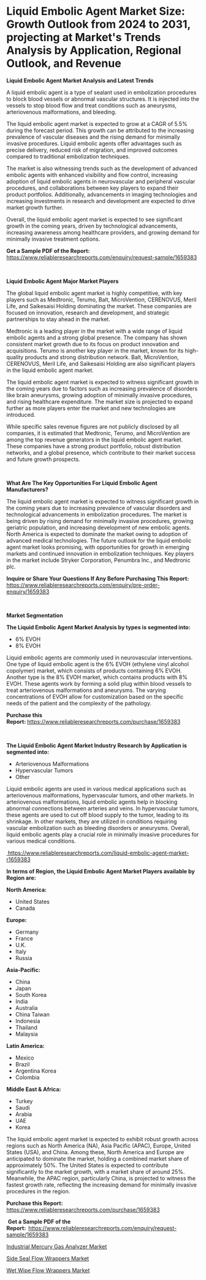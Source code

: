 <p><h1>Liquid Embolic Agent Market Size: Growth Outlook from 2024 to 2031, projecting at Market's Trends Analysis by Application, Regional Outlook, and Revenue</h1></p><p><strong>Liquid Embolic Agent Market Analysis and Latest Trends</strong></p>
<p><p>A liquid embolic agent is a type of sealant used in embolization procedures to block blood vessels or abnormal vascular structures. It is injected into the vessels to stop blood flow and treat conditions such as aneurysms, arteriovenous malformations, and bleeding.</p><p>The liquid embolic agent market is expected to grow at a CAGR of 5.5% during the forecast period. This growth can be attributed to the increasing prevalence of vascular diseases and the rising demand for minimally invasive procedures. Liquid embolic agents offer advantages such as precise delivery, reduced risk of migration, and improved outcomes compared to traditional embolization techniques.</p><p>The market is also witnessing trends such as the development of advanced embolic agents with enhanced visibility and flow control, increasing adoption of liquid embolic agents in neurovascular and peripheral vascular procedures, and collaborations between key players to expand their product portfolios. Additionally, advancements in imaging technologies and increasing investments in research and development are expected to drive market growth further.</p><p>Overall, the liquid embolic agent market is expected to see significant growth in the coming years, driven by technological advancements, increasing awareness among healthcare providers, and growing demand for minimally invasive treatment options.</p></p>
<p><strong>Get a Sample PDF of the Report:&nbsp;</strong> <a href="https://www.reliableresearchreports.com/enquiry/request-sample/1659383">https://www.reliableresearchreports.com/enquiry/request-sample/1659383</a></p>
<p>&nbsp;</p>
<p><strong>Liquid Embolic Agent Major Market Players</strong></p>
<p><p>The global liquid embolic agent market is highly competitive, with key players such as Medtronic, Terumo, Balt, MicroVention, CERENOVUS, Meril Life, and Saikesaisi Holding dominating the market. These companies are focused on innovation, research and development, and strategic partnerships to stay ahead in the market.</p><p>Medtronic is a leading player in the market with a wide range of liquid embolic agents and a strong global presence. The company has shown consistent market growth due to its focus on product innovation and acquisitions. Terumo is another key player in the market, known for its high-quality products and strong distribution network. Balt, MicroVention, CERENOVUS, Meril Life, and Saikesaisi Holding are also significant players in the liquid embolic agent market.</p><p>The liquid embolic agent market is expected to witness significant growth in the coming years due to factors such as increasing prevalence of disorders like brain aneurysms, growing adoption of minimally invasive procedures, and rising healthcare expenditure. The market size is projected to expand further as more players enter the market and new technologies are introduced.</p><p>While specific sales revenue figures are not publicly disclosed by all companies, it is estimated that Medtronic, Terumo, and MicroVention are among the top revenue generators in the liquid embolic agent market. These companies have a strong product portfolio, robust distribution networks, and a global presence, which contribute to their market success and future growth prospects.</p></p>
<p>&nbsp;</p>
<p><strong>What Are The Key Opportunities For Liquid Embolic Agent Manufacturers?</strong></p>
<p><p>The liquid embolic agent market is expected to witness significant growth in the coming years due to increasing prevalence of vascular disorders and technological advancements in embolization procedures. The market is being driven by rising demand for minimally invasive procedures, growing geriatric population, and increasing development of new embolic agents. North America is expected to dominate the market owing to adoption of advanced medical technologies. The future outlook for the liquid embolic agent market looks promising, with opportunities for growth in emerging markets and continued innovation in embolization techniques. Key players in the market include Stryker Corporation, Penumbra Inc., and Medtronic plc.</p></p>
<p><strong>Inquire or Share Your Questions If Any Before Purchasing This Report:</strong> <a href="https://www.reliableresearchreports.com/enquiry/pre-order-enquiry/1659383">https://www.reliableresearchreports.com/enquiry/pre-order-enquiry/1659383</a></p>
<p>&nbsp;</p>
<p><strong>Market Segmentation</strong></p>
<p><strong>The Liquid Embolic Agent Market Analysis by types is segmented into:</strong></p>
<p><ul><li>6% EVOH</li><li>8% EVOH</li></ul></p>
<p><p>Liquid embolic agents are commonly used in neurovascular interventions. One type of liquid embolic agent is the 6% EVOH (ethylene vinyl alcohol copolymer) market, which consists of products containing 6% EVOH. Another type is the 8% EVOH market, which contains products with 8% EVOH. These agents work by forming a solid plug within blood vessels to treat arteriovenous malformations and aneurysms. The varying concentrations of EVOH allow for customization based on the specific needs of the patient and the complexity of the pathology.</p></p>
<p><strong>Purchase this Report:&nbsp;</strong><a href="https://www.reliableresearchreports.com/purchase/1659383">https://www.reliableresearchreports.com/purchase/1659383</a></p>
<p>&nbsp;</p>
<p><strong>The Liquid Embolic Agent Market Industry Research by Application is segmented into:</strong></p>
<p><ul><li>Arteriovenous Malformations</li><li>Hypervascular Tumors</li><li>Other</li></ul></p>
<p><p>Liquid embolic agents are used in various medical applications such as arteriovenous malformations, hypervascular tumors, and other markets. In arteriovenous malformations, liquid embolic agents help in blocking abnormal connections between arteries and veins. In hypervascular tumors, these agents are used to cut off blood supply to the tumor, leading to its shrinkage. In other markets, they are utilized in conditions requiring vascular embolization such as bleeding disorders or aneurysms. Overall, liquid embolic agents play a crucial role in minimally invasive procedures for various medical conditions.</p></p>
<p><a href="https://www.reliableresearchreports.com/liquid-embolic-agent-market-r1659383">&nbsp;https://www.reliableresearchreports.com/liquid-embolic-agent-market-r1659383</a></p>
<p><strong>In terms of Region, the Liquid Embolic Agent Market Players available by Region are:</strong></p>
<p>
    <p> <strong> North America: </strong>
        <ul>
            <li>United States</li>
            <li>Canada</li>
        </ul>
        </p> 
    <p> <strong> Europe: </strong>
        <ul>
            <li>Germany</li>
            <li>France</li>
            <li>U.K.</li>
            <li>Italy</li>
            <li>Russia</li>
        </ul>
        </p> 
    <p> <strong> Asia-Pacific: </strong>
        <ul>
            <li>China</li>
            <li>Japan</li>
            <li>South Korea</li>
            <li>India</li>
            <li>Australia</li>
            <li>China Taiwan</li>
            <li>Indonesia</li>
            <li>Thailand</li>
            <li>Malaysia</li>
        </ul>
        </p> 
    <p> <strong> Latin America: </strong>
        <ul>
            <li>Mexico</li>
            <li>Brazil</li>
            <li>Argentina Korea</li>
            <li>Colombia</li>
        </ul>
        </p> 
    <p> <strong> Middle East & Africa: </strong>
        <ul>
            <li>Turkey</li>
            <li>Saudi</li>
            <li>Arabia</li>
            <li>UAE</li>
            <li>Korea</li>
        </ul>
    </p>
    </p>
<p><p>The liquid embolic agent market is expected to exhibit robust growth across regions such as North America (NA), Asia Pacific (APAC), Europe, United States (USA), and China. Among these, North America and Europe are anticipated to dominate the market, holding a combined market share of approximately 50%. The United States is expected to contribute significantly to the market growth, with a market share of around 25%. Meanwhile, the APAC region, particularly China, is projected to witness the fastest growth rate, reflecting the increasing demand for minimally invasive procedures in the region.</p></p>
<p><strong>Purchase this Report: </strong><a href="https://www.reliableresearchreports.com/purchase/1659383">https://www.reliableresearchreports.com/purchase/1659383</a></p>
<p>&nbsp;<strong>Get a Sample PDF of the Report:&nbsp;&nbsp;</strong><a href="https://www.reliableresearchreports.com/enquiry/request-sample/1659383">https://www.reliableresearchreports.com/enquiry/request-sample/1659383</a></p>
<p><strong></strong></p>
<p><p><a href="https://github.com/dx0328/Market-Research-Report-List-3/blob/main/industrial-mercury-gas-analyzer-market.md">Industrial Mercury Gas Analyzer Market</a></p><p><a href="https://github.com/mahnoor2003/Market-Research-Report-List-5/blob/main/side-seal-flow-wrappers-market.md">Side Seal Flow Wrappers Market</a></p><p><a href="https://github.com/juancolorado15/Market-Research-Report-List-3/blob/main/wet-wipe-flow-wrappers-market.md">Wet Wipe Flow Wrappers Market</a></p></p>